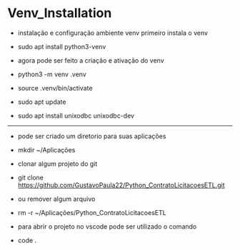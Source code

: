 # Venv_Installation

 - instalação e configuração ambiente venv primeiro instala o venv
 * sudo apt install python3-venv

 - agora pode ser feito a criação e ativação do venv
 * python3 -m venv .venv
 * source .venv/bin/activate

 * sudo apt update
 * sudo apt install unixodbc unixodbc-dev


--------------------------------------------------
 - pode ser criado um diretorio para suas aplicações
 * mkdir ~/Aplicações

 - clonar algum projeto do git
 * git clone https://github.com/GustavoPaula22/Python_ContratoLicitacoesETL.git

 - ou remover algum arquivo
 * rm -r ~/Aplicações/Python_ContratoLicitacoesETL

 - para abrir o projeto no vscode pode ser utilizado o comando
 * code .
